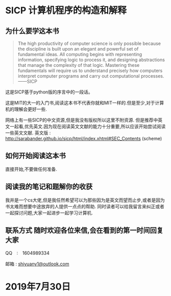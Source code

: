 # SICP 计算机程序的构造和解释

## 为什么要学这本书

>The high productivity of computer science is only possible because the discipline is built upon an elegant and powerful set of fundamental ideas. All computing begins with representing information, specifying logic to process it, and designing abstractions that manage the complexity of that logic. Mastering these fundamentals will require us to understand precisely how computers interpret computer programs and carry out computational processes.——SICP

这是SICP基于python版的序言中的一段话。

这是MIT的大一的入门书,阅读这本书不代表你就和MIT一样的.但是至少,对于计算机的理解会更好一些.

网络上有一些SICP的中文资源,但是我没有版权所以这里不附资源.
但是推荐中英文一起看,优先英文.因为现在阅读英文文献的能力十分重要,所以应该开始尝试阅读一些英文文献.
英文版 : http://sarabander.github.io/sicp/html/index.xhtml#SEC_Contents (scheme)


## 如何开始阅读这本书

直接开始,不要做任何准备.

## 阅读我的笔记和题解你的收获

我并是一个cs大佬,但是我任然希望可以为那些因为是英文而望而止步,或者是因为书太难而想要中途放弃的人提供一点点的帮助.
同时读者可以给我留言来纠正或者一起探讨问题,大家一起进步一起学习计算机.

## 联系方式 随时欢迎各位来信,会在看到的第一时间回复大家

QQ　:　1604989334

邮箱 : shiyuany1@outlook.com

# 2019年7月30日
